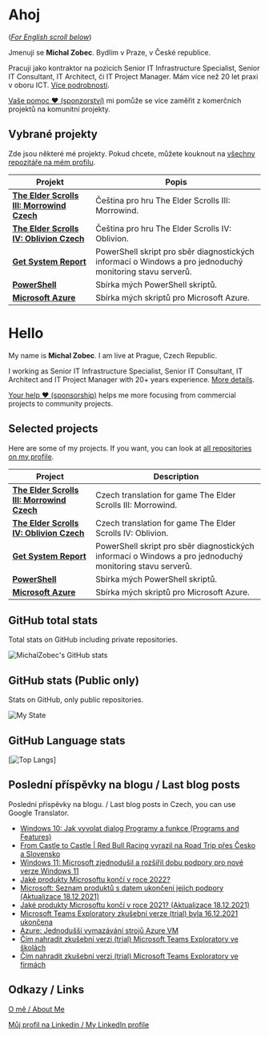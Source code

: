 # Ahoj

<a name="documenttitle"></a>

([*For English scroll below*](#english "For English scroll below"))

Jmenuji se **Michal Zobec**. Bydlím v Praze, v České republice.

Pracuji jako kontraktor na pozicích Senior IT Infrastructure Specialist, Senior IT Consultant, IT Architect, či IT Project Manager. Mám více než 20 let praxi v oboru ICT. [Více podrobností](MichalZobec-About.md).

[Vaše pomoc :heart: (sponzorství)](https://github.com/sponsors/michalzobec) mi pomůže se více zaměřit z komerčních projektů na komunitní projekty.

## Vybrané projekty

Zde jsou některé mé projekty. Pokud chcete, můžete kouknout na [všechny repozitáře na mém profilu](https://github.com/michalzobec?tab=repositories).

| Projekt | Popis |
| --- | --- |
| **[The Elder Scrolls III: Morrowind Czech](https://github.com/michalzobec/TES3-Morrowind-cesky)** | Čeština pro hru The Elder Scrolls III: Morrowind. |
| **[The Elder Scrolls IV: Oblivion Czech](https://github.com/michalzobec/TES4-Oblivion-cesky)** | Čeština pro hru The Elder Scrolls IV: Oblivion. |
| **[Get System Report](https://github.com/michalzobec/Get-SystemReport)** | PowerShell skript pro sběr diagnostických informací o Windows a pro jednoduchý monitoring stavu serverů. |
| **[PowerShell](https://github.com/michalzobec/PowerShell)** | Sbírka mých PowerShell skriptů. |
| **[Microsoft Azure](https://github.com/michalzobec/microsoft-azure)** | Sbírka mých skriptů pro Microsoft Azure. |

<a name="english"></a>

# Hello

My name is **Michal Zobec**. I am live at Prague, Czech Republic.

I working as Senior IT Infrastructure Specialist, Senior IT Consultant, IT Architect and IT Project Manager with 20+ years experience. [More details](MichalZobec-About.md#english).

[Your help :heart: (sponsorship)](https://github.com/sponsors/michalzobec) helps me more focusing from commercial projects to community projects.

## Selected projects

Here are some of my projects. If you want, you can look at [all repositories on my profile](https://github.com/michalzobec?tab=repositories).

| Project | Description |
| --- | --- |
| **[The Elder Scrolls III: Morrowind Czech](https://github.com/michalzobec/TES3-Morrowind-cesky)** | Czech translation for game The Elder Scrolls III: Morrowind. |
| **[The Elder Scrolls IV: Oblivion Czech](https://github.com/michalzobec/TES4-Oblivion-cesky)** | Czech translation for game The Elder Scrolls IV: Oblivion. |
| **[Get System Report](https://github.com/michalzobec/Get-SystemReport)** | PowerShell skript pro sběr diagnostických informací o Windows a pro jednoduchý monitoring stavu serverů. |
| **[PowerShell](https://github.com/michalzobec/PowerShell)** | Sbírka mých PowerShell skriptů. |
| **[Microsoft Azure](https://github.com/michalzobec/microsoft-azure)** | Sbírka mých skriptů pro Microsoft Azure. |

## GitHub total stats

Total stats on GitHub including private repositories.

![MichalZobec's GitHub stats](https://github-readme-stats.vercel.app/api?username=michalzobec&count_private=true&show_icons=true)


## GitHub stats (Public only)

Stats on GitHub, only public repositories.

![My State](https://github-readme-stats.vercel.app/api?username=michalzobec&show_icons=true)

## GitHub Language stats

[![Top Langs](https://github-readme-stats.vercel.app/api/top-langs/?username=michalzobec&langs_count=10&layout=compact)]

## Poslední příspěvky na blogu / Last blog posts

Poslední příspěvky na blogu. / Last blog posts in Czech, you can use Google Translator.

<!-- BLOG-POST-LIST:START -->
- [Windows 10: Jak vyvolat dialog Programy a funkce &lpar;Programs and Features&rpar;](https://www.michalzobec.cz/windows-10-jak-vyvolat-dialog-programy-a-funkce-programs-and-features-8490)
- [From Castle to Castle | Red Bull Racing vyrazil na Road Trip přes Česko a Slovensko](https://www.michalzobec.cz/from-castle-to-castle-red-bull-racing-vyrazil-na-road-trip-pres-cesko-a-slovensko-8477)
- [Windows 11: Microsoft zjednodušil a rozšířil dobu podpory pro nové verze Windows 11](https://www.michalzobec.cz/windows-11-microsoft-zjednodusil-a-rozsiril-dobu-podpory-pro-nove-verze-windows-11-8472)
- [Jaké produkty Microsoftu končí v roce 2022?](https://www.michalzobec.cz/jake-produkty-microsoftu-konci-v-roce-2022-8463)
- [Microsoft: Seznam produktů s datem ukončení jejich podpory &lpar;Aktualizace 18.12.2021&rpar;](https://www.michalzobec.cz/konec-podpory-pro-produkty-spolecnosti-microsoft-5844)
- [Jaké produkty Microsoftu končí v roce 2021? &lpar;Aktualizace 18.12.2021&rpar;](https://www.michalzobec.cz/jake-produkty-microsoftu-konci-v-roce-2021-aktualizace-14-2-2021-7764)
- [Microsoft Teams Exploratory zkušební verze &lpar;trial&rpar; byla 16.12.2021 ukončena](https://www.michalzobec.cz/microsoft-teams-exploratory-zkusebni-verze-trial-byla-16-12-2021-ukoncena-8435)
- [Azure: Jednodušší vymazávání strojů Azure VM](https://www.michalzobec.cz/azure-jednodussi-vymazavani-stroju-azure-vm-8455)
- [Čím nahradit zkušební verzi &lpar;trial&rpar; Microsoft Teams Exploratory ve školách](https://www.michalzobec.cz/cim-nahradit-zkusebni-verzi-trial-microsoft-teams-exploratory-ve-skolach-8437)
- [Čím nahradit zkušební verzi &lpar;trial&rpar; Microsoft Teams Exploratory ve firmách](https://www.michalzobec.cz/cim-nahradit-zkusebni-verzi-trial-microsoft-teams-exploratory-ve-firmach-8438)
<!-- BLOG-POST-LIST:END -->

## Odkazy / Links

[O mě / About Me](https://zob.ec/mylinktree)

[Můj profil na Linkedin / My LinkedIn profile](https://zob.ec/mylinkedin)
